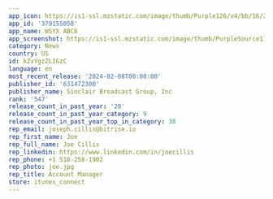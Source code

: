 ```yaml
---
app_icon: https://is1-ssl.mzstatic.com/image/thumb/Purple126/v4/bb/16/25/bb16250b-2fb6-f84a-47e5-5fe2963dd47d/AppIcon-1x_U007emarketing-0-10-0-85-220.png/1024x1024bb.png
app_id: '379155058'
app_name: WSYX ABC6
app_screenshot: https://is1-ssl.mzstatic.com/image/thumb/PurpleSource116/v4/3b/5d/af/3b5dafe5-9f33-a32c-4959-0726cb26fff6/262e3cde-2ed0-42ea-93ed-6686637ce526_screenshot-1.jpg/1242x2688bb.png
category: News
country: US
id: kZvYgzZLIGzC
language: en
most_recent_release: '2024-02-08T00:00:00'
publisher_id: '631472300'
publisher_name: Sinclair Broadcast Group, Inc
rank: '547'
release_count_in_past_year: '20'
release_count_in_past_year_category: 9
release_count_in_past_year_top_in_category: 38
rep_email: joseph.cillis@bitrise.io
rep_first_name: Joe
rep_full_name: Joe Cillis
rep_linkedin: https://www.linkedin.com/in/joecillis
rep_phone: +1 518-258-1902
rep_photo: joe.jpg
rep_title: Account Manager
store: itunes_connect
---
```

